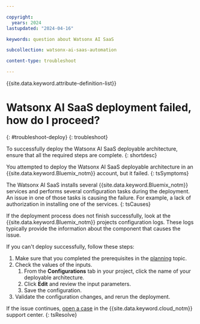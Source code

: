 ```yaml
---

copyright:
  years: 2024
lastupdated: "2024-04-16"

keywords: question about Watsonx AI SaaS

subcollection: watsonx-ai-saas-automation

content-type: troubleshoot

---
```


{{site.data.keyword.attribute-definition-list}}

# Watsonx AI SaaS deployment failed, how do I proceed?
{: #troubleshoot-deploy}
{: troubleshoot}

To successfully deploy the Watsonx AI SaaS deployable architecture, ensure that all the required steps are complete.
{: shortdesc}

You attempted to deploy the Watsonx AI SaaS deployable architecture in an {{site.data.keyword.Bluemix_notm}} account, but it failed.
{: tsSymptoms}

The Watsonx AI SaaS installs several {{site.data.keyword.Bluemix_notm}} services and performs several configuration tasks during the deployment.
An issue in one of those tasks is causing the failure. For example, a lack of authorization in installing one of the services.
{: tsCauses}

If the deployment process does not finish successfully, look at the {{site.data.keyword.Bluemix_notm}} projects configuration logs.
These logs typically provide the information about the component that causes the issue.

If you can't deploy successfully, follow these steps:

1.  Make sure that you completed the prerequisites in the [planning](/docs/watsonx-ai-saas-automation?topic=watsonx-ai-saas-automation-planning) topic.
2.  Check the values of the inputs.
    1. From the **Configurations** tab in your project, click the name of your deployable architecture.
    2. Click **Edit** and review the input parameters.
    3. Save the configuration.
3.  Validate the configuration changes, and rerun the deployment.

If the issue continues, [open a case](/docs/watsonx-ai-saas-automation?topic=watsonx-ai-saas-automation-help-and-support) in the {{site.data.keyword.cloud_notm}} support center.
{: tsResolve}
